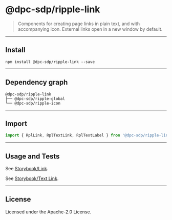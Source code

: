# @dpc-sdp/ripple-link

> Components for creating page links in plain text, and with accompanying icon.
External links open in a new window by default.

--------------------------------------------------------------------------------

## Install

```shell
npm install @dpc-sdp/ripple-link --save
```

--------------------------------------------------------------------------------

## Dependency graph

```shell
@dpc-sdp/ripple-link
├── @dpc-sdp/ripple-global
└── @dpc-sdp/ripple-icon
```

--------------------------------------------------------------------------------

## Import

```js
import { RplLink, RplTextLink, RplTextLabel } from '@dpc-sdp/ripple-link'
```

--------------------------------------------------------------------------------

## Usage and Tests

See [Storybook/Link](https://ripple.sdp.vic.gov.au/?selectedKind=Atoms/Link&selectedStory=Link).

See [Storybook/Text Link](https://ripple.sdp.vic.gov.au/?selectedKind=Atoms/Link&selectedStory=Text%20Link).

--------------------------------------------------------------------------------

## License

Licensed under the Apache-2.0 License.
